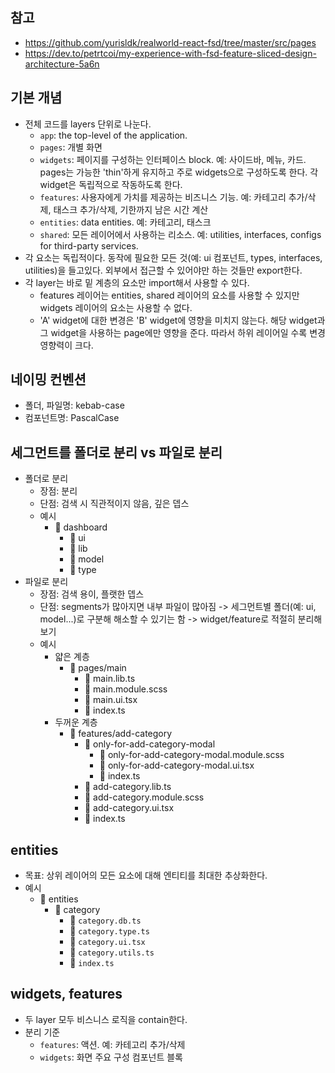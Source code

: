 ## 참고

- https://github.com/yurisldk/realworld-react-fsd/tree/master/src/pages
- https://dev.to/petrtcoi/my-experience-with-fsd-feature-sliced-design-architecture-5a6n

## 기본 개념

- 전체 코드를 layers 단위로 나눈다.
  - `app`: the top-level of the application.
  - `pages`: 개별 화면
  - `widgets`: 페이지를 구성하는 인터페이스 block. 예: 사이드바, 메뉴, 카드. pages는 가능한 'thin'하게 유지하고 주로 widgets으로 구성하도록 한다. 각 widget은 독립적으로 작동하도록 한다.
  - `features`: 사용자에게 가치를 제공하는 비즈니스 기능. 예: 카테고리 추가/삭제, 태스크 추가/삭제, 기한까지 남은 시간 계산
  - `entities`: data entities. 예: 카테고리, 태스크
  - `shared`: 모든 레이어에서 사용하는 리소스. 예: utilities, interfaces, configs for third-party services.
- 각 요소는 독립적이다. 동작에 필요한 모든 것(예: ui 컴포넌트, types, interfaces, utilities)을 들고있다. 외부에서 접근할 수 있어야만 하는 것들만 export한다.
- 각 layer는 바로 밑 계층의 요소만 import해서 사용할 수 있다.
  - features 레이어는 entities, shared 레이어의 요소를 사용할 수 있지만 widgets 레이어의 요소는 사용할 수 없다.
  - 'A' widget에 대한 변경은 'B' widget에 영향을 미치지 않는다. 해당 widget과 그 widget을 사용하는 page에만 영향을 준다. 따라서 하위 레이어일 수록 변경 영향력이 크다.

## 네이밍 컨벤션

- 폴더, 파일명: kebab-case
- 컴포넌트명: PascalCase

## 세그먼트를 폴더로 분리 vs 파일로 분리

- 폴더로 분리
  - 장점: 분리
  - 단점: 검색 시 직관적이지 않음, 깊은 뎁스
  - 예시
    - 📂 dashboard
      - 📂 ui
      - 📂 lib
      - 📂 model
      - 📂 type
- 파일로 분리
  - 장점: 검색 용이, 플랫한 뎁스
  - 단점: segments가 많아지면 내부 파일이 많아짐 -> 세그먼트별 폴더(예: ui, model...)로 구분해 해소할 수 있기는 함 -> widget/feature로 적절히 분리해보기
  - 예시
    - 얇은 계층
      - 📂 pages/main
        - 📄 main.lib.ts
        - 📄 main.module.scss
        - 📄 main.ui.tsx
        - 📄 index.ts
    - 두꺼운 계층
      - 📂 features/add-category
        - 📂 only-for-add-category-modal
          - 📄 only-for-add-category-modal.module.scss
          - 📄 only-for-add-category-modal.ui.tsx
          - 📄 index.ts
        - 📄 add-category.lib.ts
        - 📄 add-category.module.scss
        - 📄 add-category.ui.tsx
        - 📄 index.ts

## entities

- 목표: 상위 레이어의 모든 요소에 대해 엔티티를 최대한 추상화한다.
- 예시
  - 📂 entities
    - 📂 category
      - 📄 `category.db.ts`
      - 📄 `category.type.ts`
      - 📄 `category.ui.tsx`
      - 📄 `category.utils.ts`
      - 📄 `index.ts`

## widgets, features

- 두 layer 모두 비스니스 로직을 contain한다.
- 분리 기준
  - `features`: 액션. 예: 카테고리 추가/삭제
  - `widgets`: 화면 주요 구성 컴포넌트 블록
